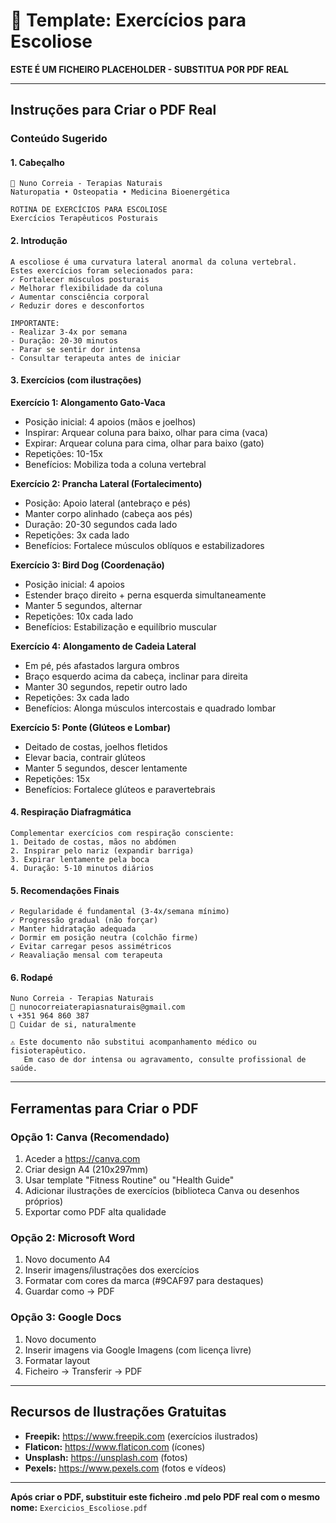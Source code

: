 # 📄 Template: Exercícios para Escoliose

**ESTE É UM FICHEIRO PLACEHOLDER - SUBSTITUA POR PDF REAL**

---

## Instruções para Criar o PDF Real

### Conteúdo Sugerido

#### 1. Cabeçalho
```
🌿 Nuno Correia - Terapias Naturais
Naturopatia • Osteopatia • Medicina Bioenergética

ROTINA DE EXERCÍCIOS PARA ESCOLIOSE
Exercícios Terapêuticos Posturais
```

#### 2. Introdução
```
A escoliose é uma curvatura lateral anormal da coluna vertebral. 
Estes exercícios foram selecionados para:
✓ Fortalecer músculos posturais
✓ Melhorar flexibilidade da coluna
✓ Aumentar consciência corporal
✓ Reduzir dores e desconfortos

IMPORTANTE: 
- Realizar 3-4x por semana
- Duração: 20-30 minutos
- Parar se sentir dor intensa
- Consultar terapeuta antes de iniciar
```

#### 3. Exercícios (com ilustrações)

**Exercício 1: Alongamento Gato-Vaca**
- Posição inicial: 4 apoios (mãos e joelhos)
- Inspirar: Arquear coluna para baixo, olhar para cima (vaca)
- Expirar: Arquear coluna para cima, olhar para baixo (gato)
- Repetições: 10-15x
- Benefícios: Mobiliza toda a coluna vertebral

**Exercício 2: Prancha Lateral (Fortalecimento)**
- Posição: Apoio lateral (antebraço e pés)
- Manter corpo alinhado (cabeça aos pés)
- Duração: 20-30 segundos cada lado
- Repetições: 3x cada lado
- Benefícios: Fortalece músculos oblíquos e estabilizadores

**Exercício 3: Bird Dog (Coordenação)**
- Posição inicial: 4 apoios
- Estender braço direito + perna esquerda simultaneamente
- Manter 5 segundos, alternar
- Repetições: 10x cada lado
- Benefícios: Estabilização e equilíbrio muscular

**Exercício 4: Alongamento de Cadeia Lateral**
- Em pé, pés afastados largura ombros
- Braço esquerdo acima da cabeça, inclinar para direita
- Manter 30 segundos, repetir outro lado
- Repetições: 3x cada lado
- Benefícios: Alonga músculos intercostais e quadrado lombar

**Exercício 5: Ponte (Glúteos e Lombar)**
- Deitado de costas, joelhos fletidos
- Elevar bacia, contrair glúteos
- Manter 5 segundos, descer lentamente
- Repetições: 15x
- Benefícios: Fortalece glúteos e paravertebrais

#### 4. Respiração Diafragmática
```
Complementar exercícios com respiração consciente:
1. Deitado de costas, mãos no abdómen
2. Inspirar pelo nariz (expandir barriga)
3. Expirar lentamente pela boca
4. Duração: 5-10 minutos diários
```

#### 5. Recomendações Finais
```
✓ Regularidade é fundamental (3-4x/semana mínimo)
✓ Progressão gradual (não forçar)
✓ Manter hidratação adequada
✓ Dormir em posição neutra (colchão firme)
✓ Evitar carregar pesos assimétricos
✓ Reavaliação mensal com terapeuta
```

#### 6. Rodapé
```
Nuno Correia - Terapias Naturais
📧 nunocorreiaterapiasnaturais@gmail.com
📞 +351 964 860 387
🌿 Cuidar de si, naturalmente

⚠️ Este documento não substitui acompanhamento médico ou fisioterapêutico.
   Em caso de dor intensa ou agravamento, consulte profissional de saúde.
```

---

## Ferramentas para Criar o PDF

### Opção 1: Canva (Recomendado)
1. Aceder a https://canva.com
2. Criar design A4 (210x297mm)
3. Usar template "Fitness Routine" ou "Health Guide"
4. Adicionar ilustrações de exercícios (biblioteca Canva ou desenhos próprios)
5. Exportar como PDF alta qualidade

### Opção 2: Microsoft Word
1. Novo documento A4
2. Inserir imagens/ilustrações dos exercícios
3. Formatar com cores da marca (#9CAF97 para destaques)
4. Guardar como → PDF

### Opção 3: Google Docs
1. Novo documento
2. Inserir imagens via Google Imagens (com licença livre)
3. Formatar layout
4. Ficheiro → Transferir → PDF

---

## Recursos de Ilustrações Gratuitas

- **Freepik:** https://www.freepik.com (exercícios ilustrados)
- **Flaticon:** https://www.flaticon.com (ícones)
- **Unsplash:** https://unsplash.com (fotos)
- **Pexels:** https://www.pexels.com (fotos e vídeos)

---

**Após criar o PDF, substituir este ficheiro .md pelo PDF real com o mesmo nome:**
`Exercicios_Escoliose.pdf`

